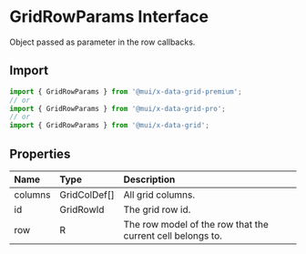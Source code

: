 # GridRowParams Interface

<p class="description">Object passed as parameter in the row callbacks.</p>

## Import

```js
import { GridRowParams } from '@mui/x-data-grid-premium';
// or
import { GridRowParams } from '@mui/x-data-grid-pro';
// or
import { GridRowParams } from '@mui/x-data-grid';
```

## Properties

| Name                                   | Type                                        | Description                                                |
| :------------------------------------- | :------------------------------------------ | :--------------------------------------------------------- |
| <span class="prop-name">columns</span> | <span class="prop-type">GridColDef[]</span> | All grid columns.                                          |
| <span class="prop-name">id</span>      | <span class="prop-type">GridRowId</span>    | The grid row id.                                           |
| <span class="prop-name">row</span>     | <span class="prop-type">R</span>            | The row model of the row that the current cell belongs to. |
